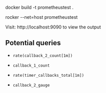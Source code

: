 docker build -t prometheustest .

rocker --net=host prometheustest


Visit: http://localhost:9090 to view the output

## Potential queries

* `rate(callback_2_count[1m])`

* `callback_1_count`

* `rate(timer_callbacks_total[1m])`

* `callback_2_gauge`